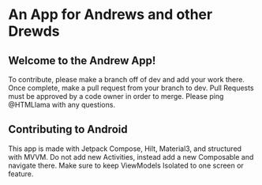 # An App for Andrews and other Drewds

## Welcome to the Andrew App!
To contribute, please make a branch off of dev and add your work there. Once complete, make a pull request from your branch to dev. Pull Requests must be approved by a code owner in order to merge. Please ping @HTMLlama with any questions.

## Contributing to Android
This app is made with Jetpack Compose, Hilt, Material3, and structured with MVVM. Do not add new Activities, instead add a new Composable and navigate there. Make sure to keep ViewModels Isolated to one screen or feature. 